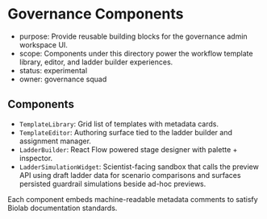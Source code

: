 # Governance Components

- purpose: Provide reusable building blocks for the governance admin workspace UI.
- scope: Components under this directory power the workflow template library, editor, and ladder builder experiences.
- status: experimental
- owner: governance squad

## Components

- `TemplateLibrary`: Grid list of templates with metadata cards.
- `TemplateEditor`: Authoring surface tied to the ladder builder and assignment manager.
- `LadderBuilder`: React Flow powered stage designer with palette + inspector.
- `LadderSimulationWidget`: Scientist-facing sandbox that calls the preview API using draft ladder data for scenario comparisons and surfaces persisted guardrail simulations beside ad-hoc previews.

Each component embeds machine-readable metadata comments to satisfy Biolab documentation standards.
